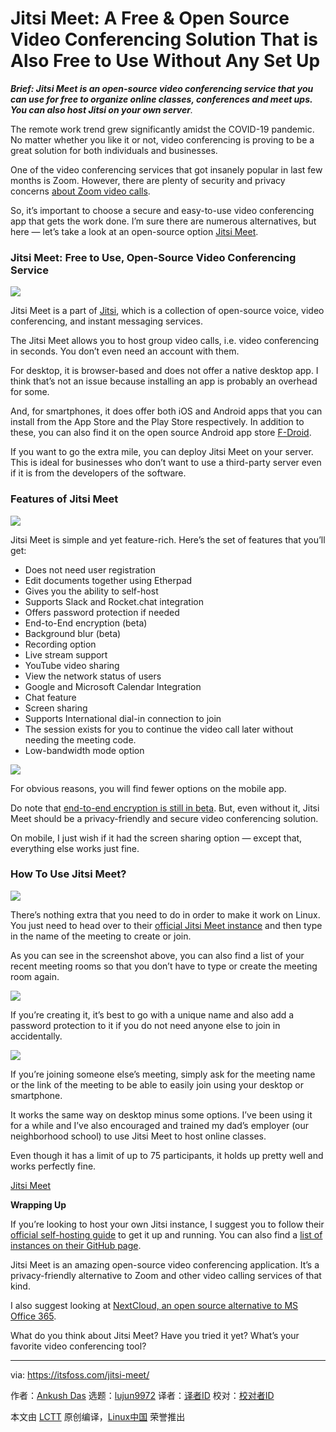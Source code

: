 [#]: collector: (lujun9972)
[#]: translator: ( )
[#]: reviewer: ( )
[#]: publisher: ( )
[#]: url: ( )
[#]: subject: (Jitsi Meet: A Free & Open Source Video Conferencing Solution That is Also Free to Use Without Any Set Up)
[#]: via: (https://itsfoss.com/jitsi-meet/)
[#]: author: (Ankush Das https://itsfoss.com/author/ankush/)

Jitsi Meet: A Free & Open Source Video Conferencing Solution That is Also Free to Use Without Any Set Up
======

_**Brief: Jitsi Meet is an open-source video conferencing service that you can use for free to organize online classes, conferences and meet ups. You can also host Jitsi on your own server**._

The remote work trend grew significantly amidst the COVID-19 pandemic. No matter whether you like it or not, video conferencing is proving to be a great solution for both individuals and businesses.

One of the video conferencing services that got insanely popular in last few months is Zoom. However, there are plenty of security and privacy concerns [about Zoom video calls][1].

So, it’s important to choose a secure and easy-to-use video conferencing app that gets the work done. I’m sure there are numerous alternatives, but here — let’s take a look at an open-source option [Jitsi Meet][2].

### Jitsi Meet: Free to Use, Open-Source Video Conferencing Service

![][3]

Jitsi Meet is a part of [Jitsi][4], which is a collection of open-source voice, video conferencing, and instant messaging services.

The Jitsi Meet allows you to host group video calls, i.e. video conferencing in seconds. You don’t even need an account with them.

For desktop, it is browser-based and does not offer a native desktop app. I think that’s not an issue because installing an app is probably an overhead for some.

And, for smartphones, it does offer both iOS and Android apps that you can install from the App Store and the Play Store respectively. In addition to these, you can also find it on the open source Android app store [F-Droid][5].

If you want to go the extra mile, you can deploy Jitsi Meet on your server. This is ideal for businesses who don’t want to use a third-party server even if it is from the developers of the software.

### Features of Jitsi Meet

![][6]

Jitsi Meet is simple and yet feature-rich. Here’s the set of features that you’ll get:

  * Does not need user registration
  * Edit documents together using Etherpad
  * Gives you the ability to self-host
  * Supports Slack and Rocket.chat integration
  * Offers password protection if needed
  * End-to-End encryption (beta)
  * Background blur (beta)
  * Recording option
  * Live stream support
  * YouTube video sharing
  * View the network status of users
  * Google and Microsoft Calendar Integration
  * Chat feature
  * Screen sharing
  * Supports International dial-in connection to join
  * The session exists for you to continue the video call later without needing the meeting code.
  * Low-bandwidth mode option



![][7]

For obvious reasons, you will find fewer options on the mobile app.

Do note that [end-to-end encryption is still in beta][8]. But, even without it, Jitsi Meet should be a privacy-friendly and secure video conferencing solution.

On mobile, I just wish if it had the screen sharing option — except that, everything else works just fine.

### How To Use Jitsi Meet?

![][9]

There’s nothing extra that you need to do in order to make it work on Linux. You just need to head over to their [official Jitsi Meet instance][2] and then type in the name of the meeting to create or join.

As you can see in the screenshot above, you can also find a list of your recent meeting rooms so that you don’t have to type or create the meeting room again.

![][10]

If you’re creating it, it’s best to go with a unique name and also add a password protection to it if you do not need anyone else to join in accidentally.

![][11]

If you’re joining someone else’s meeting, simply ask for the meeting name or the link of the meeting to be able to easily join using your desktop or smartphone.

It works the same way on desktop minus some options. I’ve been using it for a while and I’ve also encouraged and trained my dad’s employer (our neighborhood school) to use Jitsi Meet to host online classes.

Even though it has a limit of up to 75 participants, it holds up pretty well and works perfectly fine.

[Jitsi Meet][12]

**Wrapping Up**

If you’re looking to host your own Jitsi instance, I suggest you to follow their [official self-hosting guide][13] to get it up and running. You can also find a [list of instances on their GitHub page][14].

Jitsi Meet is an amazing open-source video conferencing application. It’s a privacy-friendly alternative to Zoom and other video calling services of that kind.

I also suggest looking at [NextCloud, an open source alternative to MS Office 365][15].

What do you think about Jitsi Meet? Have you tried it yet? What’s your favorite video conferencing tool?

--------------------------------------------------------------------------------

via: https://itsfoss.com/jitsi-meet/

作者：[Ankush Das][a]
选题：[lujun9972][b]
译者：[译者ID](https://github.com/译者ID)
校对：[校对者ID](https://github.com/校对者ID)

本文由 [LCTT](https://github.com/LCTT/TranslateProject) 原创编译，[Linux中国](https://linux.cn/) 荣誉推出

[a]: https://itsfoss.com/author/ankush/
[b]: https://github.com/lujun9972
[1]: https://www.tomsguide.com/news/zoom-security-privacy-woes
[2]: https://meet.jit.si/
[3]: https://i2.wp.com/itsfoss.com/wp-content/uploads/2020/06/jitsi-meet-screenshot.png?ssl=1
[4]: https://jitsi.org/
[5]: https://f-droid.org/en/packages/org.jitsi.meet/
[6]: https://i2.wp.com/itsfoss.com/wp-content/uploads/2020/06/jitsi-meet-smartphones.jpg?ssl=1
[7]: https://i2.wp.com/itsfoss.com/wp-content/uploads/2020/06/jitsi-options-desktop.png?ssl=1
[8]: https://jitsi.org/blog/e2ee/
[9]: https://i2.wp.com/itsfoss.com/wp-content/uploads/2020/06/jitsi-meet-use.resized.png?ssl=1
[10]: https://i2.wp.com/itsfoss.com/wp-content/uploads/2020/06/jitsi-meet-browser-screenshot.png?ssl=1
[11]: https://i0.wp.com/itsfoss.com/wp-content/uploads/2020/06/jitsi-meet-password.png?ssl=1
[12]: https://meet.jit.si
[13]: https://jitsi.github.io/handbook/docs/devops-guide/devops-guide-quickstart
[14]: https://github.com/jitsi/jitsi-meet/wiki/Jitsi-Meet-Instances
[15]: https://itsfoss.com/nextcloud/
